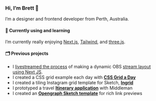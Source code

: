 ### Hi, I’m Brett 👋

I’m a designer and frontend developer from Perth, Australia.

#### 🌱 Currently using and learning

I’m currently really enjoying [Next.js][nextjs], [Tailwind][tailwind], and [three.js][three].

#### 🗂 Previous projects

* I [livestreamed the process][makinlive] of making a dynamic OBS [stream layout using Next JS][overlay].
* I created a CSS grid example each day with **[CSS Grid a Day][cssgrid]**
* I created a tiling Instagram grid template for Sketch, **[Ingrid][ingrid]**
* I prototyped a travel **[Itinerary application][itinerary]** with Middleman
* I created an **[Opengraph Sketch template][opengraph]** for rich link previews


[nextjs]: https://nextjs.org/ "Next Js"
[tailwind]: http://tailwindcss.com "Tailwind CSS"
[three]: https://threejs.org/ "Three.js"
[makinlive]: https://makinit.live "Makin’ it Live"
[overlay]: https://github.com/makinitlive/streamoverlay "Stream overlay"

[itinerary]: https://github.com/BrettJay/itinerary "Itinerary"
[ingrid]: https://github.com/BrettJay/ingrid "Ingrid Sketch template"
[cssgrid]: https://github.com/BrettJay/css-grid-a-day "CSS Grid a Day"
[opengraph]: https://github.com/BrettJay/ogp-template "Opengraph Sketch template"
